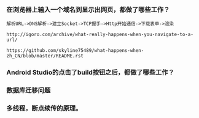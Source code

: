 
### 在浏览器上输入一个域名到显示出网页，都做了哪些工作？
    解析URL->DNS解析->建立Socket->TCP握手->Http开始通信->下载表单->渲染

    http://igoro.com/archive/what-really-happens-when-you-navigate-to-a-url/

    https://github.com/skyline75489/what-happens-when-zh_CN/blob/master/README.rst


### Android Studio的点击了build按钮之后，都做了哪些工作？

### 数据库迁移问题

### 多线程，断点续传的原理。